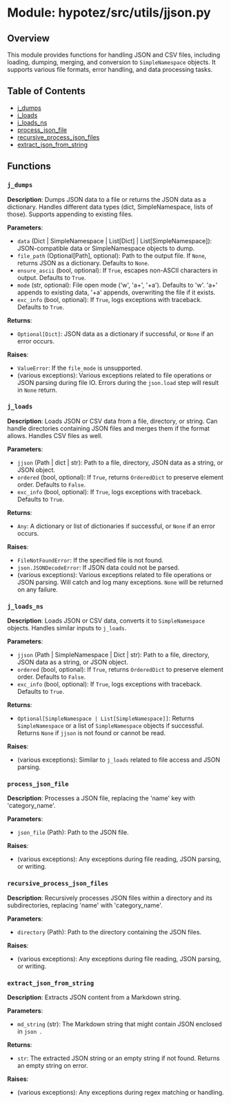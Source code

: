 # Module: hypotez/src/utils/jjson.py

## Overview

This module provides functions for handling JSON and CSV files, including loading, dumping, merging, and conversion to `SimpleNamespace` objects. It supports various file formats, error handling, and data processing tasks.

## Table of Contents

- [j_dumps](#j_dumps)
- [j_loads](#j_loads)
- [j_loads_ns](#j_loads_ns)
- [process_json_file](#process_json_file)
- [recursive_process_json_files](#recursive_process_json_files)
- [extract_json_from_string](#extract_json_from_string)

## Functions

### `j_dumps`

**Description**: Dumps JSON data to a file or returns the JSON data as a dictionary.  Handles different data types (dict, SimpleNamespace, lists of those).  Supports appending to existing files.

**Parameters**:
- `data` (Dict | SimpleNamespace | List[Dict] | List[SimpleNamespace]): JSON-compatible data or SimpleNamespace objects to dump.
- `file_path` (Optional[Path], optional): Path to the output file. If `None`, returns JSON as a dictionary. Defaults to `None`.
- `ensure_ascii` (bool, optional): If `True`, escapes non-ASCII characters in output. Defaults to `True`.
- `mode` (str, optional): File open mode ('w', 'a+', '+a'). Defaults to 'w'.  'a+' appends to existing data, '+a' appends, overwriting the file if it exists.
- `exc_info` (bool, optional): If `True`, logs exceptions with traceback. Defaults to `True`.

**Returns**:
- `Optional[Dict]`: JSON data as a dictionary if successful, or `None` if an error occurs.

**Raises**:
- `ValueError`: If the `file_mode` is unsupported.
- (various exceptions): Various exceptions related to file operations or JSON parsing during file IO. Errors during the `json.load` step will result in `None` return.


### `j_loads`

**Description**: Loads JSON or CSV data from a file, directory, or string.  Can handle directories containing JSON files and merges them if the format allows.  Handles CSV files as well.

**Parameters**:
- `jjson` (Path | dict | str): Path to a file, directory, JSON data as a string, or JSON object.
- `ordered` (bool, optional): If `True`, returns `OrderedDict` to preserve element order. Defaults to `False`.
- `exc_info` (bool, optional): If `True`, logs exceptions with traceback. Defaults to `True`.

**Returns**:
- `Any`: A dictionary or list of dictionaries if successful, or `None` if an error occurs.


**Raises**:
- `FileNotFoundError`: If the specified file is not found.
- `json.JSONDecodeError`: If JSON data could not be parsed.
- (various exceptions): Various exceptions related to file operations or JSON parsing.  Will catch and log many exceptions.  `None` will be returned on any failure.


### `j_loads_ns`

**Description**: Loads JSON or CSV data, converts it to `SimpleNamespace` objects. Handles similar inputs to `j_loads`.

**Parameters**:
- `jjson` (Path | SimpleNamespace | Dict | str): Path to a file, directory, JSON data as a string, or JSON object.
- `ordered` (bool, optional): If `True`, returns `OrderedDict` to preserve element order. Defaults to `False`.
- `exc_info` (bool, optional): If `True`, logs exceptions with traceback. Defaults to `True`.

**Returns**:
- `Optional[SimpleNamespace | List[SimpleNamespace]]`: Returns `SimpleNamespace` or a list of `SimpleNamespace` objects if successful. Returns `None` if `jjson` is not found or cannot be read.

**Raises**:
- (various exceptions): Similar to `j_loads` related to file access and JSON parsing.


### `process_json_file`

**Description**: Processes a JSON file, replacing the 'name' key with 'category_name'.

**Parameters**:
- `json_file` (Path): Path to the JSON file.

**Raises**:
- (various exceptions): Any exceptions during file reading, JSON parsing, or writing.


### `recursive_process_json_files`

**Description**: Recursively processes JSON files within a directory and its subdirectories, replacing 'name' with 'category_name'.

**Parameters**:
- `directory` (Path): Path to the directory containing the JSON files.

**Raises**:
- (various exceptions): Any exceptions during file reading, JSON parsing, or writing.


### `extract_json_from_string`

**Description**: Extracts JSON content from a Markdown string.

**Parameters**:
- `md_string` (str): The Markdown string that might contain JSON enclosed in ```json ```.

**Returns**:
- `str`: The extracted JSON string or an empty string if not found.  Returns an empty string on error.

**Raises**:
- (various exceptions): Any exceptions during regex matching or handling.